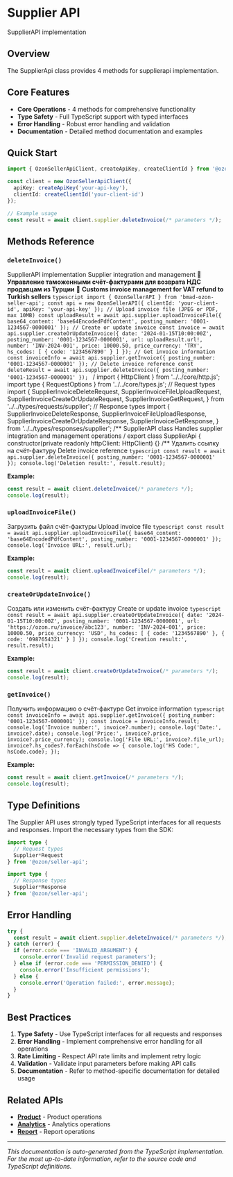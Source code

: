 # Supplier API

SupplierAPI implementation

## Overview

The SupplierApi class provides 4 methods for supplierapi implementation.

## Core Features

- **Core Operations** - 4 methods for comprehensive functionality
- **Type Safety** - Full TypeScript support with typed interfaces
- **Error Handling** - Robust error handling and validation
- **Documentation** - Detailed method documentation and examples

## Quick Start

```typescript
import { OzonSellerApiClient, createApiKey, createClientId } from '@ozon/seller-api';

const client = new OzonSellerApiClient({
  apiKey: createApiKey('your-api-key'),
  clientId: createClientId('your-client-id')
});

// Example usage
const result = await client.supplier.deleteInvoice(/* parameters */);
```

## Methods Reference

### `deleteInvoice()`

SupplierAPI implementation Supplier integration and management 📄 **Управление таможенными счёт-фактурами для возврата НДС продавцам из Турции** 📄 **Customs invoice management for VAT refund to Turkish sellers** ```typescript import { OzonSellerAPI } from 'bmad-ozon-seller-api'; const api = new OzonSellerAPI({ clientId: 'your-client-id', apiKey: 'your-api-key' }); // Upload invoice file (JPEG or PDF, max 10MB) const uploadResult = await api.supplier.uploadInvoiceFile({ base64_content: 'base64EncodedPdfContent', posting_number: '0001-1234567-0000001' }); // Create or update invoice const invoice = await api.supplier.createOrUpdateInvoice({ date: '2024-01-15T10:00:00Z', posting_number: '0001-1234567-0000001', url: uploadResult.url!, number: 'INV-2024-001', price: 10000.50, price_currency: 'TRY', hs_codes: [ { code: '1234567890' } ] }); // Get invoice information const invoiceInfo = await api.supplier.getInvoice({ posting_number: '0001-1234567-0000001' }); // Delete invoice reference const deleteResult = await api.supplier.deleteInvoice({ posting_number: '0001-1234567-0000001' }); ``` / import { HttpClient } from '../../core/http.js'; import type { RequestOptions } from '../../core/types.js'; // Request types import { SupplierInvoiceDeleteRequest, SupplierInvoiceFileUploadRequest, SupplierInvoiceCreateOrUpdateRequest, SupplierInvoiceGetRequest, } from '../../types/requests/supplier'; // Response types import { SupplierInvoiceDeleteResponse, SupplierInvoiceFileUploadResponse, SupplierInvoiceCreateOrUpdateResponse, SupplierInvoiceGetResponse, } from '../../types/responses/supplier'; /** SupplierAPI class Handles supplier integration and management operations / export class SupplierApi { constructor(private readonly httpClient: HttpClient) {} /** Удалить ссылку на счёт-фактуру Delete invoice reference ```typescript const result = await api.supplier.deleteInvoice({ posting_number: '0001-1234567-0000001' }); console.log('Deletion result:', result.result); ```

**Example:**
```typescript
const result = await client.deleteInvoice(/* parameters */);
console.log(result);
```

### `uploadInvoiceFile()`

Загрузить файл счёт-фактуры Upload invoice file ```typescript const result = await api.supplier.uploadInvoiceFile({ base64_content: 'base64EncodedPdfContent', posting_number: '0001-1234567-0000001' }); console.log('Invoice URL:', result.url); ```

**Example:**
```typescript
const result = await client.uploadInvoiceFile(/* parameters */);
console.log(result);
```

### `createOrUpdateInvoice()`

Создать или изменить счёт-фактуру Create or update invoice ```typescript const result = await api.supplier.createOrUpdateInvoice({ date: '2024-01-15T10:00:00Z', posting_number: '0001-1234567-0000001', url: 'https://ozon.ru/invoice/abc123', number: 'INV-2024-001', price: 10000.50, price_currency: 'USD', hs_codes: [ { code: '1234567890' }, { code: '0987654321' } ] }); console.log('Creation result:', result.result); ```

**Example:**
```typescript
const result = await client.createOrUpdateInvoice(/* parameters */);
console.log(result);
```

### `getInvoice()`

Получить информацию о счёт-фактуре Get invoice information ```typescript const invoiceInfo = await api.supplier.getInvoice({ posting_number: '0001-1234567-0000001' }); const invoice = invoiceInfo.result; console.log('Invoice number:', invoice?.number); console.log('Date:', invoice?.date); console.log('Price:', invoice?.price, invoice?.price_currency); console.log('File URL:', invoice?.file_url); invoice?.hs_codes?.forEach(hsCode => { console.log('HS Code:', hsCode.code); }); ```

**Example:**
```typescript
const result = await client.getInvoice(/* parameters */);
console.log(result);
```

## Type Definitions

The Supplier API uses strongly typed TypeScript interfaces for all requests and responses. Import the necessary types from the SDK:

```typescript
import type {
  // Request types
  Supplier*Request
} from '@ozon/seller-api';

import type {
  // Response types  
  Supplier*Response
} from '@ozon/seller-api';
```

## Error Handling

```typescript
try {
  const result = await client.supplier.deleteInvoice(/* parameters */);
} catch (error) {
  if (error.code === 'INVALID_ARGUMENT') {
    console.error('Invalid request parameters');
  } else if (error.code === 'PERMISSION_DENIED') {
    console.error('Insufficient permissions');
  } else {
    console.error('Operation failed:', error.message);
  }
}
```

## Best Practices

1. **Type Safety** - Use TypeScript interfaces for all requests and responses
2. **Error Handling** - Implement comprehensive error handling for all operations
3. **Rate Limiting** - Respect API rate limits and implement retry logic
4. **Validation** - Validate input parameters before making API calls
5. **Documentation** - Refer to method-specific documentation for detailed usage

## Related APIs

- **[Product](./product.md)** - Product operations
- **[Analytics](./analytics.md)** - Analytics operations
- **[Report](./report.md)** - Report operations

---

*This documentation is auto-generated from the TypeScript implementation. For the most up-to-date information, refer to the source code and TypeScript definitions.*